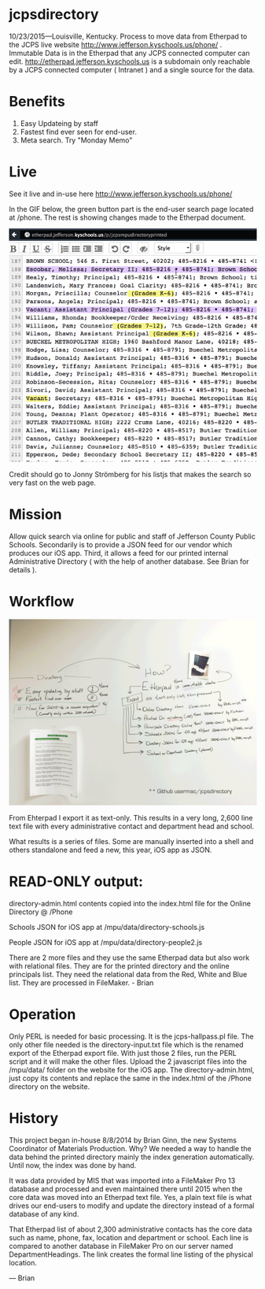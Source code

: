 # jcpsdirectory
10/23/2015—Louisville, Kentucky. Process to move data from Etherpad to the JCPS live website http://www.jefferson.kyschools.us/phone/ . Immutable Data is in the Etherpad that any JCPS connected computer can edit. http://etherpad.jefferson.kyschools.us is a subdomain only reachable by a JCPS connected computer ( Intranet ) and a single source for the data. 

# Benefits

1. Easy Updateing by staff
2. Fastest find ever seen for end-user. 
3. Meta search. Try "Monday Memo"

# Live 
See it live and in-use here http://www.jefferson.kyschools.us/phone/

In the GIF below, the green button part is the end-user search page located at /phone. The rest is showing changes made to the Etherpad document. 

![Etherpad to Web](etherpad-to-web.gif)

Credit should go to Jonny Strömberg for his listjs that makes the search so very fast on the web page.

# Mission
Allow quick search via online for public and staff of Jefferson County Public Schools. Secondarily is to provide a JSON feed for our vendor which produces our iOS app. Third, it allows a feed for our printed internal Administrative Directory ( with the help of another database. See Brian for details ).

# Workflow

![White board workflow](Directory-workflow-v2.png)

From Ehterpad I export it as text-only. This results in a very long, 2,600 line text file with every administrative contact and department head and school. 

What results is a series of files. Some are manually inserted into a shell and others standalone and feed a new, this year, iOS app as JSON. 

# READ-ONLY output:

directory-admin.html contents copied into the index.html file for the Online Directory @ /Phone

Schools JSON for iOS app at /mpu/data/directory-schools.js 

People JSON for iOS app at /mpu/data/directory-people2.js 

There are 2 more files and they use the same Etherpad data but also work with relational files. They are for the printed directory and the online principals list. They need the relational data from the Red, White and Blue list. They are processed in FileMaker. - Brian

# Operation

Only PERL is needed for basic processing. It is the jcps-hallpass.pl file. The only other file needed is the directory-input.txt file which is the renamed export of the Etherpad export file. With just those 2 files, run the PERL script and it will make the other files. Upload the 2 javascript files into the /mpu/data/ folder on the website for the iOS app. The directory-admin.html, just copy its contents and replace the same in the index.html of the /Phone directory on the website. 

# History

This project began in-house 8/8/2014 by Brian Ginn, the new Systems Coordinator of Materials Production. Why? We needed a way to handle the data behind the printed directory mainly the index generation automatically. Until now, the index was done by hand. 

It was data provided by MIS that was imported into a FileMaker Pro 13 database and processed and even maintained there until 2015 when the core data was moved into an Etherpad text file. Yes, a plain text file is what drives our end-users to modify and update the directory instead of a formal database of any kind. 

That Etherpad list of about 2,300 administrative contacts has the core data such as name, phone, fax, location and department or school. Each line is compared to another database in FileMaker Pro on our server named DepartmentHeadings. The link creates the formal line listing of the physical location. 

— Brian
